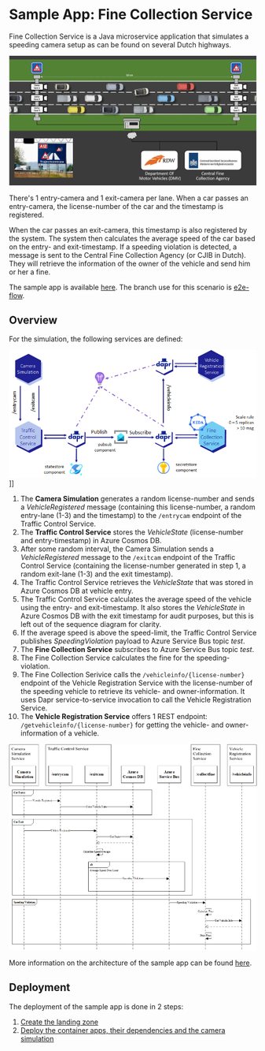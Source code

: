 # Sample App: Fine Collection Service

Fine Collection Service is a Java microservice application that simulates a speeding camera setup as can be found on several Dutch highways.

![Fine Collection Service](docs/media/speed-trap-overview.png)

There's 1 entry-camera and 1 exit-camera per lane. When a car passes an entry-camera, the license-number of the car and the timestamp is registered.

When the car passes an exit-camera, this timestamp is also registered by the system. The system then calculates the average speed of the car based on the entry- and exit-timestamp. If a speeding violation is detected, a message is sent to the Central Fine Collection Agency (or CJIB in Dutch). They will retrieve the information of the owner of the vehicle and send him or her a fine.

The sample app is available [here](https://github.com/Azure/java-aks-aca-dapr-workshop). The branch use for this scenario is [e2e-flow](https://github.com/Azure/java-aks-aca-dapr-workshop/tree/e2e-flow).

## Overview

For the simulation, the following services are defined:

![Services](docs/media/application-diagram.png)]]

1. The **Camera Simulation** generates a random license-number and sends a *VehicleRegistered* message (containing this license-number, a random entry-lane (1-3) and the timestamp) to the `/entrycam` endpoint of the Traffic Control Service.
2. The **Traffic Control Service** stores the *VehicleState* (license-number and entry-timestamp) in Azure Cosmos DB.
3. After some random interval, the Camera Simulation sends a *VehicleRegistered* message to the `/exitcam` endpoint of the Traffic Control Service (containing the license-number generated in step 1, a random exit-lane (1-3) and the exit timestamp).
4. The Traffic Control Service retrieves the *VehicleState* that was stored in Azure Cosmos DB at vehicle entry.
5. The Traffic Control Service calculates the average speed of the vehicle using the entry- and exit-timestamp. It also stores the *VehicleState* in Azure Cosmos DB with the exit timestamp for audit purposes, but this is left out of the sequence diagram for clarity.
6. If the average speed is above the speed-limit, the Traffic Control Service publishes *SpeedingViolation* payload to Azure Service Bus topic *test*. 
7. The **Fine Collection Service** subscribes to Azure Service Bus topic *test*.
8. The Fine Collection Service calculates the fine for the speeding-violation.
9. The Fine Collection Serivice calls the `/vehicleinfo/{license-number}` endpoint of the Vehicle Registration Service with the license-number of the speeding vehicle to retrieve its vehicle- and owner-information. It uses Dapr service-to-service invocation to call the Vehicle Registration Service.
10. The **Vehicle Registration Service** offers 1 REST endpoint: `/getvehicleinfo/{license-number}` for getting the vehicle- and owner-information of a vehicle.

![Fine Collection Service - Sequence Diagram](docs/media/fine-collection-sequence-diagram.png)

More information on the architecture of the sample app can be found [here](,/../docs/00-fine-collection-architecture.md).

## Deployment

The deployment of the sample app is done in 2 steps:

1. [Create the landing zone](./docs/01-landing-zone.md)
2. [Deploy the container apps, their dependencies and the camera simulation](./docs/02-container-apps.md)

